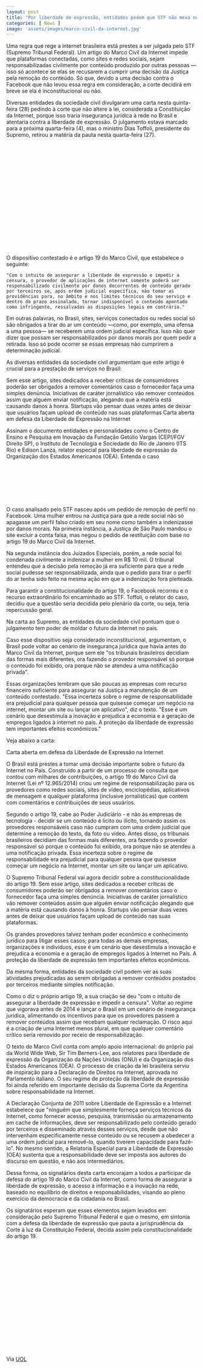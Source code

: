 ```yaml
---
layout: post
title: "Por liberdade de expressão, entidades pedem que STF não mexa no Marco Civil"
categories: [ News ]
image: 'assets/images/marco-civil-da-internet.jpg'
---
```


Uma regra que rege a internet brasileira está prestes a ser julgada pelo STF (Supremo Tribunal Federal). Um artigo do Marco Civil da Internet impede que plataformas conectadas, como sites e redes sociais, sejam responsabilizadas civilmente por conteúdo produzido por outras pessoas — isso só acontece se elas se recusarem a cumprir uma decisão da Justiça pela remoção do conteúdo. Só que, devido a uma decisão contra o Facebook que não levou essa regra em consideração, a corte decidirá em breve se ela é inconstitucional ou não.

Diversas entidades da sociedade civil divulgaram uma carta nesta quinta-feira (28) pedindo à corte que não altere a lei, considerada a Constituição da Internet, porque isso traria insegurança jurídica à rede no Brasil e atentaria contra a liberdade de expressão. O julgamento estava marcado para a próxima quarta-feira (4), mas o ministro Dias Toffoli, presidente do Supremo, retirou a matéria da pauta nesta quarta-feira (27).

<!-- QUADRADO -->
<script async src="//pagead2.googlesyndication.com/pagead/js/adsbygoogle.js"></script>
<ins class="adsbygoogle"
style="display:inline-block;width:336px;height:280px"
data-ad-client="ca-pub-2838251107855362"
data-ad-slot="5351066970"></ins>
<script>
(adsbygoogle = window.adsbygoogle || []).push({});
</script>

O dispositivo contestado é o artigo 19 do Marco Civil, que estabelece o seguinte:

    "Com o intuito de assegurar a liberdade de expressão e impedir a censura, o provedor de aplicações de internet somente poderá ser responsabilizado civilmente por danos decorrentes de conteúdo gerado por terceiros se, após ordem judicial específica, não tomar as providências para, no âmbito e nos limites técnicos do seu serviço e dentro do prazo assinalado, tornar indisponível o conteúdo apontado como infringente, ressalvadas as disposições legais em contrário."

Em outras palavras, no Brasil, sites, serviços conectados ou redes social só são obrigados a tirar do ar um conteúdo —como, por exemplo, uma ofensa a uma pessoa— se receberem uma ordem judicial específica. Isso não quer dizer que possam ser responsabilizados por danos morais por quem pedir a retirada. Isso só pode ocorrer se essas empresas não cumprirem a determinação judicial.

As diversas entidades da sociedade civil argumentam que este artigo é crucial para a prestação de serviços no Brasil:

Sem esse artigo, sites dedicados a receber críticas de consumidores poderão ser obrigados a remover comentários caso o fornecedor faça uma simples denúncia. Iniciativas de caráter jornalístico vão remover conteúdos assim que alguém enviar notificação, alegando que a matéria está causando danos à honra. Startups vão pensar duas vezes antes de deixar que usuários façam upload de conteúdo nas suas plataformas
Carta aberta em defesa da Liberdade de Expressão na Internet

Assinam o documento entidades e personalidades como o Centro de Ensino e Pesquisa em Inovação da Fundação Getúlio Vargas (CEPI/FGV Direito SP), o Instituto de Tecnologia e Sociedade do Rio de Janeiro (ITS Rio) e Edison Lanza, relator especial para liberdade de expressão da Organização dos Estados Americanos (OEA).
Entenda o caso

<!-- MINI ANÚNCIO -->
<script async src="//pagead2.googlesyndication.com/pagead/js/adsbygoogle.js"></script>
<!-- Games Root -->
<ins class="adsbygoogle"
style="display:inline-block;width:730px;height:95px"
data-ad-client="ca-pub-2838251107855362"
data-ad-slot="5351066970"></ins>
<script>
(adsbygoogle = window.adsbygoogle || []).push({});
</script>

O caso analisado pelo STF nasceu após um pedido de remoção de perfil no Facebook. Uma mulher entrou na Justiça para que a rede social não só apagasse um perfil falso criado em seu nome como também a indenizasse por danos morais. Na primeira instância, a Justiça de São Paulo mandou o site excluir a conta falsa, mas negou o pedido de restituição com base no artigo 19 do Marco Civil da Internet.

Na segunda instância dos Juizados Especiais, porém, a rede social foi condenada civilmente a indenizar a mulher em R$ 10 mil. O tribunal entendeu que a decisão pela remoção já era suficiente para que a rede social pudesse ser responsabilizada, ainda que o pedido para tirar o perfil do ar tenha sido feito na mesma ação em que a indenização fora pleiteada.

Para garantir a constitucionalidade do artigo 19, o Facebook recorreu e o recurso extraordinário foi encaminhado ao STF. Toffoli, o relator do caso, decidiu que a questão seria decidida pelo plenário da corte, ou seja, teria repercussão geral.

Na carta ao Supremo, as entidades da sociedade civil pontuam que o julgamento tem poder de moldar o futuro da internet no país.

Caso esse dispositivo seja considerado inconstitucional, argumentam, o Brasil pode voltar ao cenário de insegurança jurídica que havia antes do Marco Civil da Internet, porque sem ele "os tribunais brasileiros decidiam das formas mais diferentes, ora fazendo o provedor responsável só porque o conteúdo foi exibido, ora porque não se atendeu a uma notificação privada".

Essas organizações lembram que são poucas as empresas com recurso financeiro suficiente para assegurar na Justiça a manutenção de um conteúdo contestado. "Essa incerteza sobre o regime de responsabilidade era prejudicial para qualquer pessoa que quisesse começar um negócio na internet, montar um site ou lançar um aplicativo", diz o texto. "Esse é um cenário que desestimula a inovação e prejudica a economia e a geração de empregos ligados à internet no país. A proteção da liberdade de expressão tem importantes efeitos econômicos."

<!-- RETANGULO LARGO 2 -->
<script async src="//pagead2.googlesyndication.com/pagead/js/adsbygoogle.js"></script>
<ins class="adsbygoogle"
style="display:block; text-align:center;"
data-ad-layout="in-article"
data-ad-format="fluid"
data-ad-client="ca-pub-2838251107855362"
data-ad-slot="8549252987"></ins>
<script>
(adsbygoogle = window.adsbygoogle || []).push({});
</script>

Veja abaixo a carta:

Carta aberta em defesa da Liberdade de Expressão na Internet

O Brasil está prestes a tomar uma decisão importante sobre o futuro da Internet no País. Construído a partir de um processo de consulta que contou com milhares de contribuições, o artigo 19 do Marco Civil da Internet (Lei nº 12.965/2014) criou um regime de responsabilização para os provedores como redes sociais, sites de vídeo, enciclopédias, aplicativos de mensagem e qualquer plataforma (inclusive jornalísticas) que contem com comentários e contribuições de seus usuários.

Segundo o artigo 19, cabe ao Poder Judiciário - e não às empresas de tecnologia - decidir se um conteúdo é lícito ou ilícito, tornando assim os provedores responsáveis caso não cumpram com uma ordem judicial que determine a remoção do texto, da foto ou vídeo. Antes disso, os tribunais brasileiros decidiam das formas mais diferentes, ora fazendo o provedor responsável só porque o conteúdo foi exibido, ora porque não se atendeu a uma notificação privada. Essa incerteza sobre o regime de responsabilidade era prejudicial para qualquer pessoa que quisesse começar um negócio na Internet, montar um site ou lançar um aplicativo.

O Supremo Tribunal Federal vai agora decidir sobre a constitucionalidade do artigo 19. Sem esse artigo, sites dedicados a receber críticas de consumidores poderão ser obrigados a remover comentários caso o fornecedor faça uma simples denúncia. Iniciativas de caráter jornalístico vão remover conteúdos assim que alguém enviar notificação alegando que a matéria está causando danos à honra. Startups vão pensar duas vezes antes de deixar que usuários façam upload de conteúdo nas suas plataformas.

Os grandes provedores talvez tenham poder econômico e conhecimento jurídico para litigar esses casos; para todas as demais empresas, organizações e indivíduos, esse é um cenário que desestimula a inovação e prejudica a economia e a geração de empregos ligados à Internet no País. A proteção da liberdade de expressão tem importantes efeitos econômicos.

<!-- RETANGULO LARGO -->
<script async src="https://pagead2.googlesyndication.com/pagead/js/adsbygoogle.js"></script>
<!-- Informat -->
<ins class="adsbygoogle"
style="display:block"
data-ad-client="ca-pub-2838251107855362"
data-ad-slot="2327980059"
data-ad-format="auto"
data-full-width-responsive="true"></ins>
<script>
(adsbygoogle = window.adsbygoogle || []).push({});
</script>

Da mesma forma, entidades da sociedade civil podem ver as suas atividades prejudicadas ao serem obrigadas a remover conteúdos postados por terceiros mediante simples notificação.

Como o diz o próprio artigo 19, a sua criação se deu "com o intuito de assegurar a liberdade de expressão e impedir a censura". Voltar ao regime que vigorava antes de 2014 é lançar o Brasil em um cenário de insegurança jurídica, alimentando os incentivos para que os provedores passem a remover conteúdos assim que recebam qualquer reclamação. O risco aqui é a criação de uma Internet menos plural, em que qualquer comentário crítico seria removido por receio de responsabilização.

O texto do Marco Civil conta com amplo apoio internacional: do próprio pai da World Wide Web, Sir Tim Berners-Lee, aos relatores para liberdade de expressão da Organização da Nações Unidas (ONU) e da Organização dos Estados Americanos (OEA). O processo de criação da lei brasileira serviu de inspiração para a Declaração de Direitos na Internet, aprovada no Parlamento italiano. O seu regime de proteção da liberdade de expressão foi ainda referido em importante decisão da Suprema Corte da Argentina sobre responsabilidade na Internet.

A Declaração Conjunta de 2011 sobre Liberdade de Expressão e a Internet estabelece que "ninguém que simplesmente forneça serviços técnicos da Internet, como fornecer acesso, pesquisa, transmissão ou armazenamento em cache de informações, deve ser responsabilizado pelo conteúdo gerado por terceiros e disseminado através desses serviços, desde que não intervenham especificamente nesse conteúdo ou se recusem a obedecer a uma ordem judicial para removê-lo, quando tiverem capacidade para fazê-lo". No mesmo sentido, a Relatoria Especial para a Liberdade de Expressão (OEA) sustenta que a responsabilidade deve ser imposta aos autores do discurso em questão, e não aos intermediários.

Dessa forma, os signatários desta carta encorajam a todos a participar da defesa do artigo 19 do Marco Civil da Internet, como forma de assegurar a liberdade de expressão, o acesso à informação e a inovação na rede, baseado no equilíbrio de direitos e responsabilidades, visando ao pleno exercício da democracia e da cidadania no Brasil.

Os signatários esperam que esses elementos sejam levados em consideração pelo Supremo Tribunal Federal e que o mesmo, em sintonia com a defesa da liberdade de expressão que pauta a jurisprudência da Corte à luz da Constituição Federal, decida assim pela constitucionalidade do artigo 19.

<!-- QUADRADO -->
<script async src="//pagead2.googlesyndication.com/pagead/js/adsbygoogle.js"></script>
<ins class="adsbygoogle"
style="display:inline-block;width:336px;height:280px"
data-ad-client="ca-pub-2838251107855362"
data-ad-slot="5351066970"></ins>
<script>
(adsbygoogle = window.adsbygoogle || []).push({});
</script>




Via [UOL](https://www.uol.com.br/tilt/noticias/redacao/2019/11/28/por-liberdade-de-expressao-entidades-pedem-que-stf-nao-mexa-no-marco-civil.htm)
